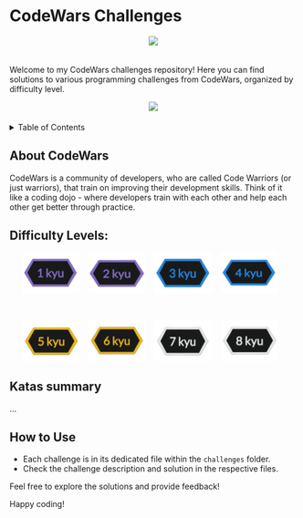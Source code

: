# CodeWars Challenges

<div align="center">
  <a href="https://www.codewars.com">
    <img src="https://uploads-ssl.webflow.com/62e95dddfb380a0e61193e7d/63c96f663436595d79a62d43_codewars-og-image.png">
  </a>
</div>

<br>

Welcome to my CodeWars challenges repository! Here you can find solutions to various programming challenges from CodeWars, organized by difficulty level.

<div align="center">
  <a href="https://www.codewars.com/users/YisusChrist">
    <img src="https://www.codewars.com/users/YisusChrist/badges/large">
  </a>
</div>

<br>

<details>
<summary>Table of Contents</summary>

- [CodeWars Challenges](#codewars-challenges)
  - [About CodeWars](#about-codewars)
  - [Difficulty Levels:](#difficulty-levels)
  - [Katas summary](#katas-summary)
  - [How to Use](#how-to-use)

</details>

## About CodeWars

CodeWars is a community of developers, who are called Code Warriors (or just warriors), that train on improving their development skills. Think of it like a coding dojo - where developers train with each other and help each other get better through practice.

## Difficulty Levels:

<div align="center">

[<img src="assets/1-kyu.png" width="100">](1kyu)&nbsp;&nbsp;&nbsp;
[<img src="assets/2-kyu.png" width="100">](2kyu)&nbsp;&nbsp;&nbsp;
[<img src="assets/3-kyu.png" width="100">](3kyu)&nbsp;&nbsp;&nbsp;
[<img src="assets/4-kyu.png" width="100">](4kyu)&nbsp;&nbsp;&nbsp;

<br>

[<img src="assets/5-kyu.png" width="100">](5kyu)&nbsp;&nbsp;&nbsp;
[<img src="assets/6-kyu.png" width="100">](6kyu)&nbsp;&nbsp;&nbsp;
[<img src="assets/7-kyu.png" width="100">](7kyu)&nbsp;&nbsp;&nbsp;
[<img src="assets/8-kyu.png" width="100">](8kyu)&nbsp;&nbsp;&nbsp;

</div>

## Katas summary

...

## How to Use

- Each challenge is in its dedicated file within the `challenges` folder.
- Check the challenge description and solution in the respective files.

Feel free to explore the solutions and provide feedback!

Happy coding!
